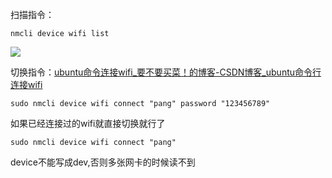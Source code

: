 扫描指令：

```
nmcli device wifi list
```

![](https://pic3.zhimg.com/80/v2-0850fef222aac6d28b34ce85da079172_1440w.webp)

切换指令：[ubuntu命令连接wifi\_要不要买菜！的博客-CSDN博客\_ubuntu命令行连接wifi](https://link.zhihu.com/?target=https%3A//blog.csdn.net/qq_38312843/article/details/124054055)

```text
sudo nmcli device wifi connect "pang" password "123456789"
```

如果已经连接过的wifi就直接切换就行了

```
sudo nmcli device wifi connect "pang"
```

device不能写成dev,否则多张网卡的时候读不到